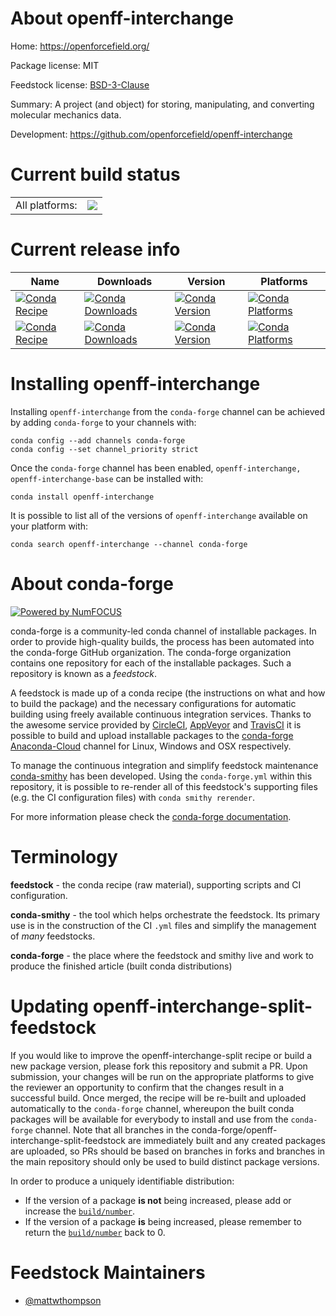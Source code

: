 About openff-interchange
========================

Home: https://openforcefield.org/

Package license: MIT

Feedstock license: [BSD-3-Clause](https://github.com/conda-forge/openff-interchange-feedstock/blob/master/LICENSE.txt)

Summary: A project (and object) for storing, manipulating, and converting molecular mechanics data.

Development: https://github.com/openforcefield/openff-interchange

Current build status
====================


<table><tr><td>All platforms:</td>
    <td>
      <a href="https://dev.azure.com/conda-forge/feedstock-builds/_build/latest?definitionId=13095&branchName=master">
        <img src="https://dev.azure.com/conda-forge/feedstock-builds/_apis/build/status/openff-interchange-feedstock?branchName=master">
      </a>
    </td>
  </tr>
</table>

Current release info
====================

| Name | Downloads | Version | Platforms |
| --- | --- | --- | --- |
| [![Conda Recipe](https://img.shields.io/badge/recipe-openff--interchange-green.svg)](https://anaconda.org/conda-forge/openff-interchange) | [![Conda Downloads](https://img.shields.io/conda/dn/conda-forge/openff-interchange.svg)](https://anaconda.org/conda-forge/openff-interchange) | [![Conda Version](https://img.shields.io/conda/vn/conda-forge/openff-interchange.svg)](https://anaconda.org/conda-forge/openff-interchange) | [![Conda Platforms](https://img.shields.io/conda/pn/conda-forge/openff-interchange.svg)](https://anaconda.org/conda-forge/openff-interchange) |
| [![Conda Recipe](https://img.shields.io/badge/recipe-openff--interchange--base-green.svg)](https://anaconda.org/conda-forge/openff-interchange-base) | [![Conda Downloads](https://img.shields.io/conda/dn/conda-forge/openff-interchange-base.svg)](https://anaconda.org/conda-forge/openff-interchange-base) | [![Conda Version](https://img.shields.io/conda/vn/conda-forge/openff-interchange-base.svg)](https://anaconda.org/conda-forge/openff-interchange-base) | [![Conda Platforms](https://img.shields.io/conda/pn/conda-forge/openff-interchange-base.svg)](https://anaconda.org/conda-forge/openff-interchange-base) |

Installing openff-interchange
=============================

Installing `openff-interchange` from the `conda-forge` channel can be achieved by adding `conda-forge` to your channels with:

```
conda config --add channels conda-forge
conda config --set channel_priority strict
```

Once the `conda-forge` channel has been enabled, `openff-interchange, openff-interchange-base` can be installed with:

```
conda install openff-interchange
```

It is possible to list all of the versions of `openff-interchange` available on your platform with:

```
conda search openff-interchange --channel conda-forge
```


About conda-forge
=================

[![Powered by NumFOCUS](https://img.shields.io/badge/powered%20by-NumFOCUS-orange.svg?style=flat&colorA=E1523D&colorB=007D8A)](http://numfocus.org)

conda-forge is a community-led conda channel of installable packages.
In order to provide high-quality builds, the process has been automated into the
conda-forge GitHub organization. The conda-forge organization contains one repository
for each of the installable packages. Such a repository is known as a *feedstock*.

A feedstock is made up of a conda recipe (the instructions on what and how to build
the package) and the necessary configurations for automatic building using freely
available continuous integration services. Thanks to the awesome service provided by
[CircleCI](https://circleci.com/), [AppVeyor](https://www.appveyor.com/)
and [TravisCI](https://travis-ci.com/) it is possible to build and upload installable
packages to the [conda-forge](https://anaconda.org/conda-forge)
[Anaconda-Cloud](https://anaconda.org/) channel for Linux, Windows and OSX respectively.

To manage the continuous integration and simplify feedstock maintenance
[conda-smithy](https://github.com/conda-forge/conda-smithy) has been developed.
Using the ``conda-forge.yml`` within this repository, it is possible to re-render all of
this feedstock's supporting files (e.g. the CI configuration files) with ``conda smithy rerender``.

For more information please check the [conda-forge documentation](https://conda-forge.org/docs/).

Terminology
===========

**feedstock** - the conda recipe (raw material), supporting scripts and CI configuration.

**conda-smithy** - the tool which helps orchestrate the feedstock.
                   Its primary use is in the construction of the CI ``.yml`` files
                   and simplify the management of *many* feedstocks.

**conda-forge** - the place where the feedstock and smithy live and work to
                  produce the finished article (built conda distributions)


Updating openff-interchange-split-feedstock
===========================================

If you would like to improve the openff-interchange-split recipe or build a new
package version, please fork this repository and submit a PR. Upon submission,
your changes will be run on the appropriate platforms to give the reviewer an
opportunity to confirm that the changes result in a successful build. Once
merged, the recipe will be re-built and uploaded automatically to the
`conda-forge` channel, whereupon the built conda packages will be available for
everybody to install and use from the `conda-forge` channel.
Note that all branches in the conda-forge/openff-interchange-split-feedstock are
immediately built and any created packages are uploaded, so PRs should be based
on branches in forks and branches in the main repository should only be used to
build distinct package versions.

In order to produce a uniquely identifiable distribution:
 * If the version of a package **is not** being increased, please add or increase
   the [``build/number``](https://docs.conda.io/projects/conda-build/en/latest/resources/define-metadata.html#build-number-and-string).
 * If the version of a package **is** being increased, please remember to return
   the [``build/number``](https://docs.conda.io/projects/conda-build/en/latest/resources/define-metadata.html#build-number-and-string)
   back to 0.

Feedstock Maintainers
=====================

* [@mattwthompson](https://github.com/mattwthompson/)

